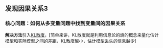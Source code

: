 ## 发现因果关系3
### 核心问题：如何从多变量问题中找到变量间的因果关系
**解决方法**引入[KL散度](https://zhuanlan.zhihu.com/p/100676922)，[简单来讲，KL散度就是利用信息论的熵的概念来量化估计模型和实际模型之间的差距，KL散度越小，估计模型丢失的信息越少]

